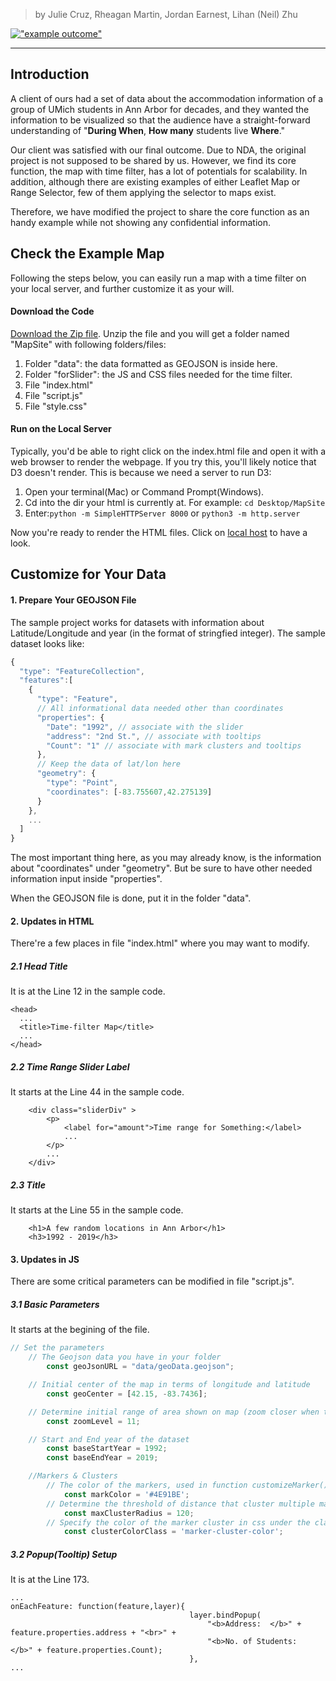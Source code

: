 
>by Julie Cruz, Rheagan Martin, Jordan Earnest, Lihan (Neil) Zhu

[!["example outcome"](https://raw.githubusercontent.com/clarkdatalabs/time_filter_map/master/img/Final1.png )](https://clarkdatalabs.github.io/time_filter_map/MapSite)

___

## Introduction
A client of ours had a set of data about the accommodation information of a group of UMich students in Ann Arbor for decades, and they wanted the information to be visualized so that the audience have a straight-forward understanding of "**During When**, **How many** students live **Where**."

Our client was satisfied with our final outcome. Due to NDA, the original project is not supposed to be shared by us. However, we find its core function, the map with time filter, has a lot of potentials for scalability. In addition, although there are existing examples of either Leaflet Map or Range Selector, few of them applying the selector to maps exist. 

Therefore, we have modified the project to share the core function as an handy example while not showing any confidential information.


## Check the Example Map
Following the steps below, you can easily run a map with a time filter on your local server, and further customize it as your will.

#### Download the Code
[Download the Zip file](https://github.com/clarkdatalabs/time_filter_map/blob/master/MapSite.zip).
Unzip the file and you will get a folder named "MapSite" with following folders/files:
1. Folder "data": the data formatted as GEOJSON is inside here.
2. Folder "forSlider": the JS and CSS files needed for the time filter.
3. File "index.html"
4. File "script.js"
5. File "style.css"

#### Run on the Local Server

Typically, you'd be able to right click on the index.html file and open it with a web browser to render the webpage. If you try this, you'll likely notice that D3 doesn't render. This is because we need a server to run D3:

1. Open your terminal(Mac) or Command Prompt(Windows).
2. Cd into the dir your html is currently at. For example: `cd Desktop/MapSite`
3. Enter:`python -m SimpleHTTPServer 8000` or `python3 -m http.server`

Now you&#39;re ready to render the HTML files. Click on [local host](http://localhost:8000) to have a look. 

## Customize for Your Data
#### 1. Prepare Your GEOJSON File
The sample project works for datasets with information about Latitude/Longitude and year (in the format of stringfied integer). The sample dataset looks like:
```javascript
{
  "type": "FeatureCollection", 
  "features":[
    {
      "type": "Feature",
      // All informational data needed other than coordinates
      "properties": {
        "Date": "1992", // associate with the slider
        "address": "2nd St.", // associate with tooltips
        "Count": "1" // associate with mark clusters and tooltips
      },
      // Keep the data of lat/lon here
      "geometry": {
        "type": "Point",
        "coordinates": [-83.755607,42.275139]
      }
    },
    ...
  ]
}
```
The most important thing here, as you may already know, is the information about "coordinates" under "geometry". But be sure to have other needed information input inside "properties".

When the GEOJSON file is done, put it in the folder "data".

#### 2. Updates in HTML
There're a few places in file "index.html" where you may want to modify.
##### 2.1 Head Title
It is at the Line 12 in the sample code.
```
<head>
  ...
  <title>Time-filter Map</title>
  ...
</head>
```
##### 2.2 Time Range Slider Label
It starts at the Line 44 in the sample code. 
```
    <div class="sliderDiv" >
        <p>
            <label for="amount">Time range for Something:</label>
            ...
        </p>
        ...
    </div>
```
##### 2.3 Title
It starts at the Line 55 in the sample code. 
```
    <h1>A few random locations in Ann Arbor</h1>
    <h3>1992 - 2019</h3>
```

#### 3. Updates in JS
There are some critical parameters can be modified in file "script.js".
##### 3.1 Basic Parameters
It starts at the begining of the file.
```javascript
// Set the parameters
    // The Geojson data you have in your folder
        const geoJsonURL = "data/geoData.geojson";

    // Initial center of the map in terms of longitude and latitude
        const geoCenter = [42.15, -83.7436];

    // Determine initial range of area shown on map (zoom closer when the number is higher)
        const zoomLevel = 11;

    // Start and End year of the dataset
        const baseStartYear = 1992;
        const baseEndYear = 2019;

    //Markers & Clusters
        // The color of the markers, used in function customizeMarker()
            const markColor = '#4E91BE';
        // Determine the threshold of distance that cluster multiple markers, used in Function initialMarkerClusters()
            const maxClusterRadius = 120;
        // Specify the color of the marker cluster in css under the class name, used in Function initialMarkerClusters()
            const clusterColorClass = 'marker-cluster-color';
```
##### 3.2 Popup(Tooltip) Setup
It is at the Line 173.
```
...
onEachFeature: function(feature,layer){
                                        layer.bindPopup(
                                            "<b>Address:  </b>" + feature.properties.address + "<br>" +
                                            "<b>No. of Students:  </b>" + feature.properties.Count);
                                        },
...
```
